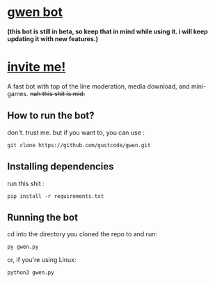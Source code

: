 # [gwen bot](https://gwenpy.carrd.co/)

**(this bot is still in beta, so keep that in mind while using it. i will keep updating it with new features.)**

# [invite me!](https://discord.com/oauth2/authorize?client_id=946712947495956521&permissions=8&scope=bot)

A fast bot with top of the line moderation, media download, and mini-games. ~~nah this shit is mid.~~

## How to run the bot?
don't. trust me.
but if you want to, you can use :
```
git clone https://github.com/gustcode/gwen.git
```

## Installing dependencies
run this shit :
```
pip install -r requirements.txt
```
## Running the bot
cd into the directory you cloned the repo to and run:
```
py gwen.py
```
or, if you're using Linux:
```
python3 gwen.py
```

